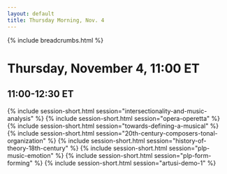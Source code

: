 ```yaml
---
layout: default
title: Thursday Morning, Nov. 4
---
```

{% include breadcrumbs.html %}

# Thursday, November 4, 11:00 ET

## 11:00-12:30 ET
{% include session-short.html session="intersectionality-and-music-analysis" %}
{% include session-short.html session="opera-operetta" %}
{% include session-short.html session="towards-defining-a-musical" %}
{% include session-short.html session="20th-century-composers-tonal-organization" %}
{% include session-short.html session="history-of-theory-18th-century" %}
{% include session-short.html session="plp-music-emotion" %}
{% include session-short.html session="plp-form-forming" %}
{% include session-short.html session="artusi-demo-1" %}
